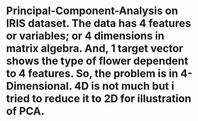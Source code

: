 # Principal-Component-Analysis on IRIS dataset. The data has 4 features or variables; or 4 dimensions in matrix algebra. And, 1 target vector shows the type of flower dependent to 4 features. So, the problem is in 4-Dimensional. 4D is not much but i  tried to reduce it to 2D for illustration of PCA.
